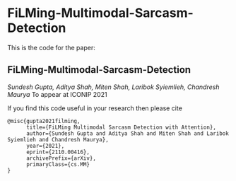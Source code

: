 # FiLMing-Multimodal-Sarcasm-Detection

This is the code for the paper:

## FiLMing-Multimodal-Sarcasm-Detection
*Sundesh Gupta, Aditya Shah, Miten Shah, Laribok Syiemlieh, Chandresh Maurya*
To appear at ICONIP 2021

If you find this code useful in your research then please cite

``` 
@misc{gupta2021filming,
      title={FiLMing Multimodal Sarcasm Detection with Attention}, 
      author={Sundesh Gupta and Aditya Shah and Miten Shah and Laribok Syiemlieh and Chandresh Maurya},
      year={2021},
      eprint={2110.00416},
      archivePrefix={arXiv},
      primaryClass={cs.MM}
}
```
